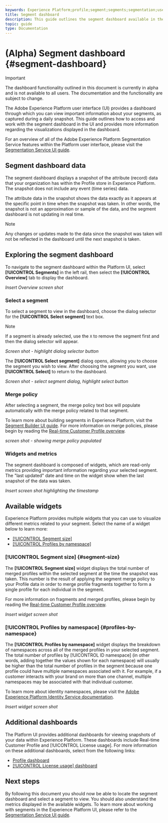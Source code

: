 ```yaml
---
keywords: Experience Platform;profile;segment;segments;segmentation;user interface;UI;customization;segment dashboard;dashboard
title: Segment dashboard
description: This guide outlines the segment dashboard available in the Adobe Experience Platform UI. 
topic: guide
type: Documentation
---
```


# (Alpha) Segment dashboard {#segment-dashboard}

>[!IMPORTANT]
>
>The dashboard functionality outlined in this document is currently in alpha and is not available to all users. The documentation and the functionality are subject to change.

The Adobe Experience Platform user interface (UI) provides a dashboard through which you can view important information about your segments, as captured during a daily snapshot. This guide outlines how to access and work with the segment dashboard in the UI and provides more information regarding the visualizations displayed in the dashboard.  

For an overview of all of the Adobe Experience Platform Segmentation Service features within the Platform user interface, please visit the [Segmentation Service UI guide](overview.md).

## Segment dashboard data

The segment dashboard displays a snapshot of the attribute (record) data that your organization has within the Profile store in Experience Platform. The snapshot does not include any event (time series) data. 

The attribute data in the snapshot shows the data exactly as it appears at the specific point in time when the snapshot was taken. In other words, the snapshot is not an approximation or sample of the data, and the segment dashboard is not updating in real time.

>[!NOTE]
>
>Any changes or updates made to the data since the snapshot was taken will not be reflected in the dashboard until the next snapshot is taken.

## Exploring the segment dashboard

To navigate to the segment dashboard within the Platform UI, select **[!UICONTROL Segments]** in the left rail, then select the **[!UICONTROL Overview]** tab to display the dashboard.

*Insert Overview screen shot*

### Select a segment

To select a segment to view in the dashboard, choose the dialog selector for the **[!UICONTROL Select segment]** text box. 

>[!NOTE]
>
>If a segment is already selected, use the `X` to remove the segment first and then the dialog selector will appear.

*Screen shot - highlight dialog selector button*

The **[!UICONTROL Select segment]** dialog opens, allowing you to choose the segment you wish to view. After choosing the segment you want, use **[!UICONTROL Select]** to return to the dashboard.

*Screen shot - select segment dialog, highlight select button*

### Merge policy

After selecting a segment, the merge policy text box will populate automatically with the merge policy related to that segment. 

To learn more about building segments in Experience Platform, visit the [Segment Builder UI guide](/segment-builder.md). For more information on merge policies, please begin by reading the [Real-time Customer Profile overview](../../profiles/home.md).

*screen shot - showing merge policy populated*

### Widgets and metrics

The segment dashboard is composed of widgets, which are read-only metrics providing important information regarding your selected segment. The "last updated" date and time on the widget show when the last snapshot of the data was taken.

*Insert screen shot highlighting the timestamp*

## Available widgets

Experience Platform provides multiple widgets that you can use to visualize different metrics related to your segment. Select the name of a widget below to learn more:

* [[!UICONTROL Segment size]](#segment-size)
* [[!UICONTROL Profiles by namespace]](#profiles-by-namespace)

### [!UICONTROL Segment size] {#segment-size}

The **[!UICONTROL Segment size]** widget displays the total number of merged profiles within the selected segment at the time the snapshot was taken. This number is the result of applying the segment merge policy to your Profile data in order to merge profile fragments together to form a single profile for each individual in the segment. 

For more information on fragments and merged profiles, please begin by reading the [Real-time Customer Profile overview](../home.md).

*Insert widget screen shot*

### [!UICONTROL Profiles by namespace] {#profiles-by-namespace}

The **[!UICONTROL Profiles by namespace]** widget displays the breakdown of namespaces across all of the merged profiles in your selected segment. The total number of profiles by [!UICONTROL ID namespace] (in other words, adding together the values shown for each namespace) will usually be higher than the total number of profiles in the segment because one profile could have multiple namespaces associated with it. For example, if a customer interacts with your brand on more than one channel, multiple namespaces may be associated with that individual customer.

To learn more about identity namespaces, please visit the [Adobe Experience Platform Identity Service documentation](../../identity-service/home.md).

*Insert widget screen shot*

## Additional dashboards

The Platform UI provides additional dashboards for viewing snapshots of your data within Experience Platform. These dashboards include Real-time Customer Profile and [!UICONTROL License usage]. For more information on these additional dashboards, select from the following links:

* [Profile dashboard](../../profile/ui/profile-dashboard.md)
* [[!UICONTROL License usage] dashboard](../../landing/license-usage-dashboard.md)

## Next steps

By following this document you should now be able to locate the segment dashboard and select a segment to view. You should also understand the metrics displayed in the available widgets. To learn more about working with segments in the Experience Platform UI, please refer to the [Segmentation Service UI guide](overview.md).